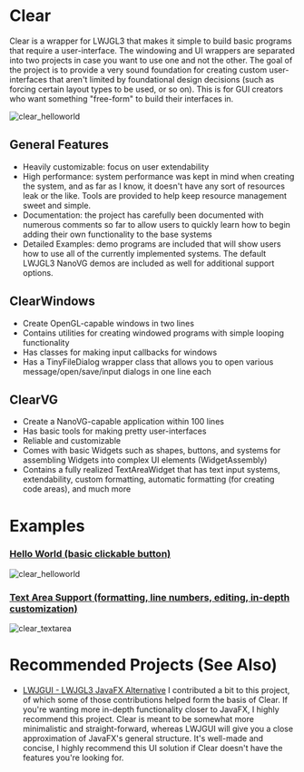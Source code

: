 # Clear
Clear is a wrapper for LWJGL3 that makes it simple to build basic programs that require a user-interface. The windowing and UI wrappers are separated into two projects in case you want to use one and not the other. The goal of the project is to provide a very sound foundation for creating custom user-interfaces that aren't limited by foundational design decisions (such as forcing certain layout types to be used, or so on). This is for GUI creators who want something "free-form" to build their interfaces in.

![clear_helloworld](https://user-images.githubusercontent.com/6147299/53410619-f24dd280-3989-11e9-91dd-5c653870fc59.png) 

## General Features
- Heavily customizable: focus on user extendability
- High performance: system performance was kept in mind when creating the system, and as far as I know, it doesn't have any sort of resources leak or the like. Tools are provided to help keep resource management sweet and simple.
- Documentation: the project has carefully been documented with numerous comments so far to allow users to quickly learn how to begin adding their own functionality to the base systems
- Detailed Examples: demo programs are included that will show users how to use all of the currently implemented systems. The default LWJGL3 NanoVG demos are included as well for additional support options.

## ClearWindows
- Create OpenGL-capable windows in two lines
- Contains utilities for creating windowed programs with simple looping functionality
- Has classes for making input callbacks for windows
- Has a TinyFileDialog wrapper class that allows you to open various message/open/save/input dialogs in one line each

## ClearVG
- Create a NanoVG-capable application within 100 lines
- Has basic tools for making pretty user-interfaces
- Reliable and customizable
- Comes with basic Widgets such as shapes, buttons, and systems for assembling Widgets into complex UI elements (WidgetAssembly)
- Contains a fully realized TextAreaWidget that has text input systems, extendability, custom formatting, automatic formatting (for creating code areas), and much more

# Examples

### [Hello World (basic clickable button)](https://github.com/SkyAphid/Clear/blob/master/ClearVG/demo/nokori/clear/vg/ClearHelloWorld.java)
![clear_helloworld](https://user-images.githubusercontent.com/6147299/53410619-f24dd280-3989-11e9-91dd-5c653870fc59.png) 


### [Text Area Support (formatting, line numbers, editing, in-depth customization)](https://github.com/SkyAphid/Clear/blob/master/ClearVG/demo/nokori/clear/vg/ClearTextAreaDemo.java)
![clear_textarea](https://user-images.githubusercontent.com/6147299/53695030-3a029e80-3d7c-11e9-9375-ff3f71f0b5db.png)


# Recommended Projects (See Also)
- [LWJGUI - LWJGL3 JavaFX Alternative](https://github.com/orange451/LWJGUI)
I contributed a bit to this project, of which some of those contributions helped form the basis of Clear. If you're wanting more in-depth functionality closer to JavaFX, I highly recommend this project. Clear is meant to be somewhat more minimalistic and straight-forward, whereas LWJGUI will give you a close approximation of JavaFX's general structure. It's well-made and concise, I highly recommend this UI solution if Clear doesn't have the features you're looking for.
